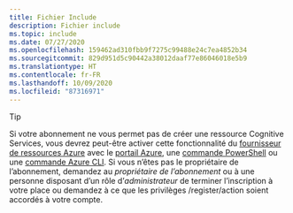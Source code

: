 ```yaml
---
title: Fichier Include
description: Fichier include
ms.topic: include
ms.date: 07/27/2020
ms.openlocfilehash: 159462ad310fbb9f7275c99488e24c7ea4852b34
ms.sourcegitcommit: 829d951d5c90442a38012daaf77e86046018e5b9
ms.translationtype: HT
ms.contentlocale: fr-FR
ms.lasthandoff: 10/09/2020
ms.locfileid: "87316971"
---
```

> [!Tip]
> Si votre abonnement ne vous permet pas de créer une ressource Cognitive Services, vous devrez peut-être activer cette fonctionnalité du [fournisseur de ressources Azure](../../azure-resource-manager/management/resource-providers-and-types.md#azure-portal) avec le [portail Azure](../../azure-resource-manager/management/resource-providers-and-types.md#azure-powershell), une [commande PowerShell](../../azure-resource-manager/management/resource-providers-and-types.md#azure-powershell) ou une [commande Azure CLI](../../azure-resource-manager/management/resource-providers-and-types.md#azure-cli). Si vous n’êtes pas le propriétaire de l’abonnement, demandez au _propriétaire de l’abonnement_ ou à une personne disposant d’un rôle d’_administrateur_ de terminer l’inscription à votre place ou demandez à ce que les privilèges /register/action soient accordés à votre compte.